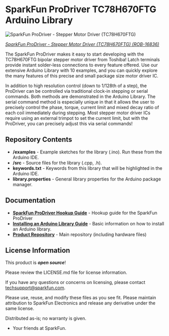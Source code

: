 SparkFun ProDriver TC78H670FTG Arduino Library
===========================================================

![SparkFun ProDriver - Stepper Motor Driver (TC78H670FTG)](https://cdn.sparkfun.com//assets/parts/1/5/7/5/7/16836-SparkFun_ProDriver_-_Stepper_Motor_Driver__TC78H670FTG_-01a.jpg)

[*SparkFun ProDriver - Stepper Motor Driver (TC78H670FTG) (ROB-16836)*](https://www.sparkfun.com/products/16836)

The SparkFun ProDriver makes it easy to start developing with the TC78H670FTG bipolar stepper motor driver from Toshiba! Latch terminals provide instant solder-less connections to every feature offered. Use our extensive Arduino Library with 10 examples, and you can quickly explore the many features of this precise and small package size motor driver IC.

In addition to high resolution control (down to 1/128th of a step), the ProDriver can be controlled via traditional clock-in stepping or serial commands. Both methods are  demonstrated in the Arduino Library. The serial command method is especially unique in that it allows the user to precisely control the phase, torque, current limit and mixed decay ratio of each coil immediately during stepping. Most stepper motor driver ICs require using an external trimpot to set the current limit, but with the ProDriver, you can precisely adjust this via serial commands!

Repository Contents
-------------------

* **/examples** - Example sketches for the library (.ino). Run these from the Arduino IDE. 
* **/src** - Source files for the library (.cpp, .h).
* **keywords.txt** - Keywords from this library that will be highlighted in the Arduino IDE. 
* **library.properties** - General library properties for the Arduino package manager. 

Documentation
--------------
* **[SparkFun ProDriver Hookup Guide](https://learn.sparkfun.com/tutorials/toshiba-stepper-motor-driver-prodriver)** - Hookup guide for the SparkFun ProDriver
* **[Installing an Arduino Library Guide](https://learn.sparkfun.com/tutorials/installing-an-arduino-library)** - Basic information on how to install an Arduino library.
* **[Product Repository](https://github.com/sparkfun/SparkFun_ProDriver_TC78H670FTG)** - Main repository (including hardware files)

License Information
-------------------

This product is _**open source**_! 

Please review the LICENSE.md file for license information. 

If you have any questions or concerns on licensing, please contact techsupport@sparkfun.com.

Please use, reuse, and modify these files as you see fit. Please maintain attribution to SparkFun Electronics and release any derivative under the same license.

Distributed as-is; no warranty is given.

- Your friends at SparkFun.
